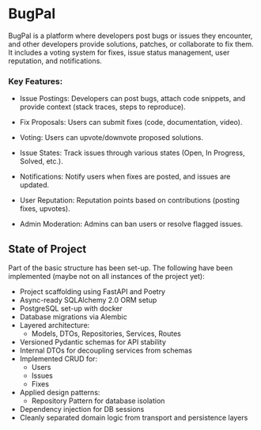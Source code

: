# BugPal

BugPal is a platform where developers post bugs or issues they encounter, and other developers provide solutions, patches, or collaborate to fix them. It includes a voting system for fixes, issue status management, user reputation, and notifications.

### Key Features:
* Issue Postings: Developers can post bugs, attach code snippets, and 
provide context (stack traces, steps to reproduce).

* Fix Proposals: Users can submit fixes (code, documentation, video).

* Voting: Users can upvote/downvote proposed solutions.

* Issue States: Track issues through various states (Open, In Progress, 
Solved, etc.).

* Notifications: Notify users when fixes are posted, and issues are updated.

* User Reputation: Reputation points based on contributions (posting fixes, 
upvotes).

* Admin Moderation: Admins can ban users or resolve flagged issues.


## State of Project

Part of the basic structure has been set-up. 
The following have been 
implemented (maybe not on all instances of the project yet):

* Project scaffolding using FastAPI and Poetry
* Async-ready SQLAlchemy 2.0 ORM setup
* PostgreSQL set-up with docker
* Database migrations via Alembic
* Layered architecture:
  * Models, DTOs, Repositories, Services, Routes
* Versioned Pydantic schemas for API stability
* Internal DTOs for decoupling services from schemas
* Implemented CRUD for:
  * Users
  * Issues
  * Fixes
* Applied design patterns:
  * Repository Pattern for database isolation
* Dependency injection for DB sessions
* Cleanly separated domain logic from transport and persistence layers
